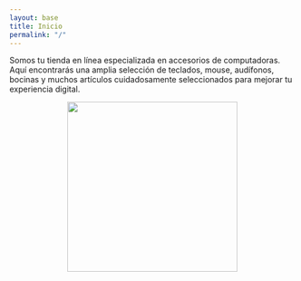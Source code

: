 ```yaml
---
layout: base
title: Inicio
permalink: "/"
---
```


Somos tu tienda en línea especializada en accesorios de computadoras. Aquí encontrarás una amplia selección de teclados, mouse, audífonos, bocinas y muchos artículos cuidadosamente seleccionados para mejorar tu experiencia digital. 

<div style="text-align: center;">
    <img src="{{ site.baseurl }}/assets/accesorios.jpg" width="300" />
</div>